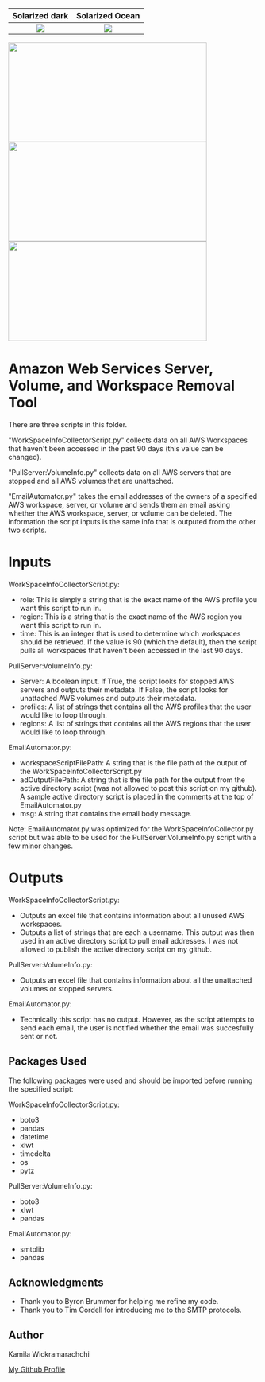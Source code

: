 Solarized dark             |  Solarized Ocean
:-------------------------:|:-------------------------:
![](https://upload.wikimedia.org/wikipedia/commons/1/1d/AmazonWebservices_Logo.svg)  |  ![](https://imgix.datadoghq.com/img/about/presskit/logo-h/logo_horizontal_white.png)

<img src="https://upload.wikimedia.org/wikipedia/commons/1/1d/AmazonWebservices_Logo.svg" width="400" height="200">
<img src="https://imgix.datadoghq.com/img/about/presskit/logo-h/logo_horizontal_white.png" width="400" height="200">
<img src="https://www.tanium.com/uploads/Tanium-Logo-FullColor-Positive.jpg" width="400" height="200">


# Amazon Web Services Server, Volume, and Workspace Removal Tool

There are three scripts in this folder.

"WorkSpaceInfoCollectorScript.py" collects data on all AWS Workspaces that haven't been accessed in the past 90 days (this value can be changed).

"PullServer:VolumeInfo.py" collects data on all AWS servers that are stopped and all AWS volumes that are unattached.

"EmailAutomator.py" takes the email addresses of the owners of a specified AWS workspace, server, or volume and sends them an email asking whether the AWS workspace, server, or volume can be deleted. The information the script inputs is the same info that is outputed from the other two scripts.

# Inputs

WorkSpaceInfoCollectorScript.py:

* role: This is simply a string that is the exact name of the AWS profile you want this script to run in.
* region: This is a string that is the exact name of the AWS region you want this script to run in.
* time: This is an integer that is used to determine which workspaces should be retrieved. If the value is 90 (which the default), then the script pulls all workspaces that haven't been accessed in the last 90 days.

PullServer:VolumeInfo.py:

* Server: A boolean input. If True, the script looks for stopped AWS servers and outputs their metadata. If False, the script looks for unattached AWS volumes and outputs their metadata.
* profiles: A list of strings that contains all the AWS profiles that the user would like to loop through.
* regions: A list of strings that contains all the AWS regions that the user would like to loop through.

EmailAutomator.py:

* workspaceScriptFilePath: A string that is the file path of the output of the WorkSpaceInfoCollectorScript.py
* adOutputFilePath: A string that is the file path for the output from the active directory script (was not allowed to post this script on my github). A sample active directory script is placed in the comments at the top of EmailAutomator.py
* msg: A string that contains the email body message.

Note: EmailAutomator.py was optimized for the WorkSpaceInfoCollector.py script but was able to be used for the PullServer:VolumeInfo.py script with a few minor changes.
  
# Outputs  
   
WorkSpaceInfoCollectorScript.py:

* Outputs an excel file that contains information about all unused AWS workspaces.
* Outputs a list of strings that are each a username. This output was then used in an active directory script to pull email addresses. I was not allowed to publish the active directory script on my github.

PullServer:VolumeInfo.py:

* Outputs an excel file that contains information about all the unattached volumes or stopped servers.

EmailAutomator.py:

* Technically this script has no output. However, as the script attempts to send each email, the user is notified whether the email was succesfully sent or not.

## Packages Used

The following packages were used and should be imported before running the specified script:

WorkSpaceInfoCollectorScript.py:

* boto3
* pandas
* datetime
* xlwt
* timedelta
* os
* pytz

PullServer:VolumeInfo.py:

* boto3
* xlwt
* pandas

EmailAutomator.py:

* smtplib
* pandas

## Acknowledgments

* Thank you to Byron Brummer for helping me refine my code.
* Thank you to Tim Cordell for introducing me to the SMTP protocols.

## Author

Kamila Wickramarachchi 

[My Github Profile](https://github.com/lakith7)
